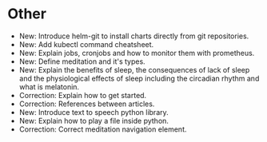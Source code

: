# Other

* New: Introduce helm-git to install charts directly from git repositories.
* New: Add kubectl command cheatsheet.
* New: Explain jobs, cronjobs and how to monitor them with prometheus.
* New: Define meditation and it's types.
* New: Explain the benefits of sleep, the consequences of lack of sleep and the physiological effects of sleep including the circadian rhythm and what is melatonin.
* Correction: Explain how to get started.
* Correction: References between articles.
* New: Introduce text to speech python library.
* New: Explain how to play a file inside python.
* Correction: Correct meditation navigation element.